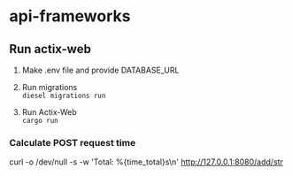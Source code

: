 # api-frameworks

## Run actix-web

1. Make .env file and provide DATABASE_URL

2. Run migrations </br>
   `diesel migrations run`

3. Run Actix-Web </br>
   `cargo run`

### Calculate POST request time

curl -o /dev/null -s -w 'Total: %{time_total}s\n' http://127.0.0.1:8080/add/str
